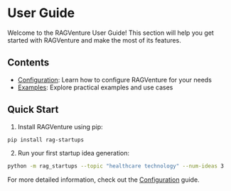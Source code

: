 # User Guide

Welcome to the RAGVenture User Guide! This section will help you get started with RAGVenture and make the most of its features.

## Contents

- [Configuration](../configuration.md): Learn how to configure RAGVenture for your needs
- [Examples](../examples.md): Explore practical examples and use cases

## Quick Start

1. Install RAGVenture using pip:
```bash
pip install rag-startups
```

2. Run your first startup idea generation:
```bash
python -m rag_startups --topic "healthcare technology" --num-ideas 3
```

For more detailed information, check out the [Configuration](../configuration.md) guide.
